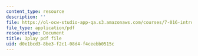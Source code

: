 ```yaml
---
content_type: resource
description: ''
file: https://ol-ocw-studio-app-qa.s3.amazonaws.com/courses/7-016-introductory-biology-fall-2018/d0e1bcd38be3f2c108d4f4ceebb0515c_qtGHKiAROig.pdf
file_type: application/pdf
resourcetype: Document
title: 3play pdf file
uid: d0e1bcd3-8be3-f2c1-08d4-f4ceebb0515c
---
```

